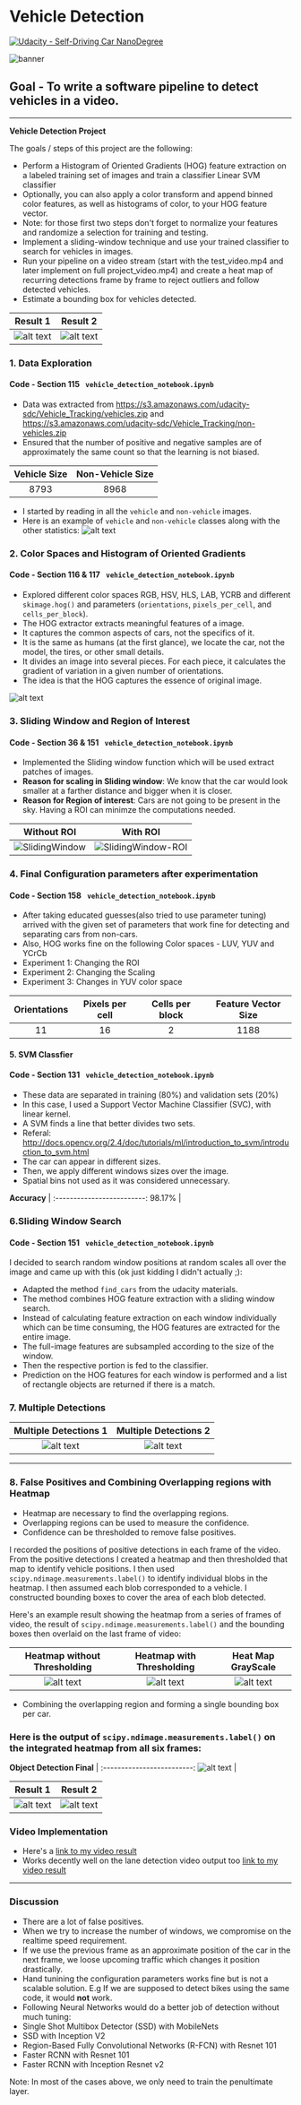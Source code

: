 
[//]: # (Image References)
[image1]: ./examples/car_not_car.png
[image2]: ./examples/HOG_example.jpg
[image3]: ./examples/sliding_windows.jpg
[image4]: ./examples/sliding_window.jpg
[image5]: ./examples/bboxes_and_heat.png
[image6]: ./examples/labels_map.png
[image7]: ./examples/output_bboxes.png
[image8]: ./output_images/banner.png "Banner"
[image9]: ./output_images/dataset_exploration.png "dataset_exploration"
[image10]: ./output_images/hog.png "hog"
[image11]: ./output_images/window.png "window"
[image12]: ./output_images/sliding_window_roi.png "sliding_window_roi"
[image13]: ./output_images/multiple_detection1.png "multiple_detection1"
[image14]: ./output_images/multiple_detection2.png "multiple_detection2"
[image15]: ./output_images/heatmap_without_threshold.png "heatmap_without_threshold"
[image16]: ./output_images/heatmap_with_threshold.png "heatmap_with_threshold"
[image17]: ./output_images/heatmap_grayscale.png "heatmap_grayscale"
[image18]: ./output_images/object_detection_final.png "object_detection_final"
[image19]: ./output_images/output1.gif "output1"
[image20]: ./output_images/output2.gif "output2"
[video1]: ./project_video.mp4

# Vehicle Detection
[![Udacity - Self-Driving Car NanoDegree](https://s3.amazonaws.com/udacity-sdc/github/shield-carnd.svg)](http://www.udacity.com/drive)

![banner][image8]

## Goal - To write a software pipeline to detect vehicles in a video.

---

**Vehicle Detection Project**

The goals / steps of this project are the following:

* Perform a Histogram of Oriented Gradients (HOG) feature extraction on a labeled training set of images and train a classifier Linear SVM classifier
* Optionally, you can also apply a color transform and append binned color features, as well as histograms of color, to your HOG feature vector. 
* Note: for those first two steps don't forget to normalize your features and randomize a selection for training and testing.
* Implement a sliding-window technique and use your trained classifier to search for vehicles in images.
* Run your pipeline on a video stream (start with the test_video.mp4 and later implement on full project_video.mp4) and create a heat map of recurring detections frame by frame to reject outliers and follow detected vehicles.
* Estimate a bounding box for vehicles detected.

**Result 1**                     |  **Result 2** 
 :-------------------------:|:-------------------------:
![alt text][image19] |  ![alt text][image20]

### 1. Data Exploration
#### Code - Section 115 ``` vehicle_detection_notebook.ipynb```
- Data was extracted from https://s3.amazonaws.com/udacity-sdc/Vehicle_Tracking/vehicles.zip and https://s3.amazonaws.com/udacity-sdc/Vehicle_Tracking/non-vehicles.zip
- Ensured that the number of positive and negative samples are of approximately the same count so that the learning is not biased.

 **Vehicle Size**                     |  **Non-Vehicle Size** 
 :-------------------------:|:-------------------------:
 8793 |  8968
 

- I started by reading in all the `vehicle` and `non-vehicle` images.  
- Here is an example of `vehicle` and `non-vehicle` classes along with the other statistics:
![alt text][image9]

### 2. Color Spaces and Histogram of Oriented Gradients
#### Code - Section 116 & 117 ``` vehicle_detection_notebook.ipynb```
- Explored different color spaces RGB, HSV, HLS, LAB, YCRB and different `skimage.hog()` and parameters (`orientations`, `pixels_per_cell`, and `cells_per_block`).  
- The HOG extractor extracts meaningful features of a image. 
- It captures the common aspects of cars, not the specifics of it.
- It is the same as humans (at the first glance), we locate the car, not the model, the tires, or other small details.
- It divides an image into several pieces. For each piece, it calculates the gradient of variation in a given number of orientations. 
- The idea is that the HOG captures the essence of original image.

![alt text][image10]


### 3. Sliding Window and Region of Interest
#### Code - Section 36 & 151  ``` vehicle_detection_notebook.ipynb```
- Implemented the Sliding window function which will be used extract patches of images.
- **Reason for scaling in Sliding window**: We know that the car would look smaller at a farther distance and bigger when it is closer.
- **Reason for Region of interest**: Cars are not going to be present in the sky. Having a ROI can minimze the computations needed.


 **Without ROI**                     |  **With ROI** 
 :-------------------------:|:-------------------------:
![SlidingWindow][image11] |  ![SlidingWindow-ROI][image12]

 
### 4. Final Configuration parameters after experimentation
#### Code - Section 158 ``` vehicle_detection_notebook.ipynb```

- After taking educated guesses(also tried to use parameter tuning) arrived with the given set of parameters that work fine for detecting and separating cars from non-cars.
- Also, HOG works fine on the following Color spaces - LUV, YUV and YCrCb
- Experiment 1: Changing the ROI
- Experiment 2: Changing the Scaling
- Experiment 3: Changes in YUV color space

 **Orientations**                     |  **Pixels per cell** |  **Cells per block** |  **Feature Vector Size** 
 :-------------------------:|:-------------------------:|:-------------------------:|:-------------------------:
11  |  16 |  2 |  1188


#### 5. SVM Classfier
#### Code - Section 131 ``` vehicle_detection_notebook.ipynb```
- These data are separated in training (80%) and validation sets (20%)
- In this case, I used a Support Vector Machine Classifier (SVC), with linear kernel.
- A SVM finds a line that better divides two sets. 
- Referal: http://docs.opencv.org/2.4/doc/tutorials/ml/introduction_to_svm/introduction_to_svm.html
- The car can appear in different sizes. 
- Then, we apply different windows sizes over the image. 
- Spatial bins not used as it was considered unnecessary.

**Accuracy**                     |
 :-------------------------:
98.17%  |


### 6.Sliding Window Search
#### Code - Section 151 ``` vehicle_detection_notebook.ipynb```

I decided to search random window positions at random scales all over the image and came up with this (ok just kidding I didn't actually ;):

- Adapted the method ```find_cars``` from the udacity materials. 
- The method combines HOG feature extraction with a sliding window search.
- Instead of calculating feature extraction on each window individually which can be time consuming, the HOG features are extracted for the entire image.
- The full-image features are subsampled according to the size of the window.
- Then the respective portion is fed to the classifier. 
- Prediction on the HOG features for each window is performed and a list of rectangle objects are returned if there is a match.

### 7. Multiple Detections

 **Multiple Detections 1**                     |  **Multiple Detections 2** 
 :-------------------------:|:-------------------------:
![alt text][image13] |  ![alt text][image14]

---
### 8. False Positives and Combining Overlapping regions with Heatmap

- Heatmap are necessary to find the overlapping regions.
- Overlapping regions can be used to measure the confidence.
- Confidence can be thresholded to remove false positives.

I recorded the positions of positive detections in each frame of the video.  From the positive detections I created a heatmap and then thresholded that map to identify vehicle positions.  I then used `scipy.ndimage.measurements.label()` to identify individual blobs in the heatmap.  I then assumed each blob corresponded to a vehicle.  I constructed bounding boxes to cover the area of each blob detected.  

Here's an example result showing the heatmap from a series of frames of video, the result of `scipy.ndimage.measurements.label()` and the bounding boxes then overlaid on the last frame of video:


**Heatmap without Thresholding**  |  **Heatmap with Thresholding** |  **Heat Map GrayScale** 
 :-------------------------:|:-------------------------:|:-------------------------:|
![alt text][image15]  |  ![alt text][image16] |  ![alt text][image17]

- Combining the overlapping region and forming a single bounding box per car.


### Here is the output of `scipy.ndimage.measurements.label()` on the integrated heatmap from all six frames:

**Object Detection Final**                     |
 :-------------------------:
![alt text][image18] |

**Result 1**                     |  **Result 2** 
 :-------------------------:|:-------------------------:
![alt text][image19] |  ![alt text][image20]

### Video Implementation
- Here's a [link to my video result](./output.mp4)
- Works decently well on the lane detection video output too [link to my video result](./output_with_lane.mp4)
---

### Discussion
- There are a lot of false positives.
- When we try to increase the number of windows, we compromise on the realtime speed requirement.
- If we use the previous frame as an approximate position of the car in the next frame, we loose upcoming traffic which changes it position drastically.
- Hand tunining the configuration parameters works fine but is not a scalable solution. E.g If we are supposed to detect bikes using the same code, it would **not** work.
- Following Neural Networks would do a better job of detection without much tuning:
- Single Shot Multibox Detector (SSD) with MobileNets
- SSD with Inception V2
- Region-Based Fully Convolutional Networks (R-FCN) with Resnet 101
- Faster RCNN with Resnet 101
- Faster RCNN with Inception Resnet v2

Note: In most of the cases above, we only need to train the penultimate layer.

